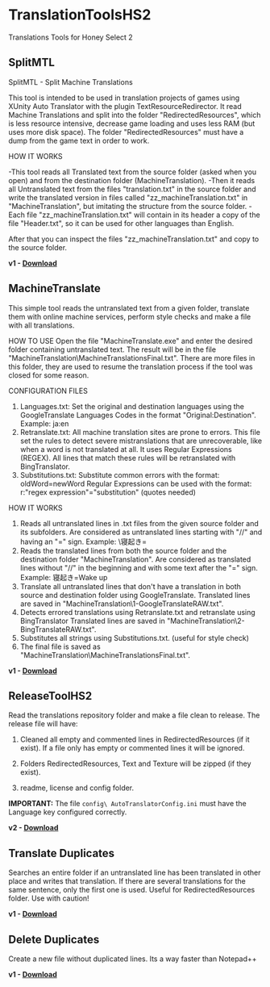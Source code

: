 # TranslationToolsHS2
  Translations Tools for Honey Select 2
  
## SplitMTL

SplitMTL - Split Machine Translations

This tool is intended to be used in translation projects of games using XUnity Auto Translator with the plugin TextResourceRedirector. It read Machine Translations and split into the folder "RedirectedResources", which is less resource intensive, decrease game loading and uses less RAM (but uses more disk space).
The folder "RedirectedResources" must have a dump from the game text in order to work.

HOW IT WORKS

-This tool reads all Translated text from the source folder (asked when you open) and from the destination folder (MachineTranslation).
-Then it reads all Untranslated text from the files "translation.txt" in the source folder and write the translated version in files called "zz_machineTranslation.txt" in "MachineTranslation", but imitating the structure from the source folder.
-Each file "zz_machineTranslation.txt" will contain in its header a copy of the file "Header.txt", so it can be used for other languages than English.

After that you can inspect the files "zz_machineTranslation.txt" and copy to the source folder.

**v1 - [Download](https://github.com/SpockBauru/TranslationToolsHS2/releases/tag/r6)**
  
## MachineTranslate

This simple tool reads the untranslated text from a given folder, translate them with online machine services, perform style checks and make a file with all translations.

HOW TO USE
Open the file "MachineTranslate.exe" and enter the desired folder containing untranslated text. The result will be in the file "MachineTranslation\MachineTranslationsFinal.txt".
There are more files in this folder, they are used to resume the translation process if the tool was closed for some reason.

CONFIGURATION FILES
1) Languages.txt: Set the original and destination languages using the GoogleTranslate Languages Codes in the format "Original:Destination". Example: ja:en
2) Retranslate.txt: All machine translation sites are prone to errors. This file set the rules to detect severe mistranslations that are unrecoverable, like when a word is not translated at all. It uses Regular Expressions (REGEX). All lines that match these rules will be retranslated with BingTranslator.
3) Substitutions.txt: Substitute common errors with the format: oldWord=newWord
   Regular Expressions can be used with the format: r:"regex expression"="substitution" (quotes needed)

HOW IT WORKS
1) Reads all untranslated lines in .txt files from the given source folder and its subfolders. 
   Are considered as untranslated lines starting with "//" and having an "=" sign. Example: \\寝起き=
2) Reads the translated lines from both the source folder and the destination folder "MachineTranslation".
   Are considered as translated lines without "//" in the beginning and with some text after the "=" sign. Example: 寝起き=Wake up
3) Translate all untranslated lines that don't have a translation in both source and destination folder using GoogleTranslate.
   Translated lines are saved in "MachineTranslation\1-GoogleTranslateRAW.txt".   
4) Detects errored translations using Retranslate.txt and retranslate using BingTranslator
   Translated lines are saved in "MachineTranslation\2-BingTranslateRAW.txt".
5) Substitutes all strings using Substitutions.txt. (useful for style check)
6) The final file is saved as "MachineTranslation\MachineTranslationsFinal.txt".

**v1 - [Download](https://github.com/SpockBauru/TranslationToolsHS2/releases/tag/r4)**

## ReleaseToolHS2

  Read the translations repository folder and make a file clean to release. The release file will have:
  
  1) Cleaned all empty and commented lines in RedirectedResources (if it exist). If a file only has empty or commented lines it will be ignored.
  
  2) Folders RedirectedResources, Text and Texture will be zipped (if they exist).
  
  3) readme, license and config folder.
  
  **IMPORTANT:** The file `config\ AutoTranslatorConfig.ini` must have the Language key configured correctly.
  
  **v2 - [Download](https://github.com/SpockBauru/TranslationToolsHS2/releases/tag/r5)**

## Translate Duplicates

  Searches an entire folder if an untranslated line has been translated in other place and writes that translation. If there are several translations for the same sentence, only the first one is used. Useful for RedirectedResources folder. Use with caution!
  
  **v1 - [Download](https://github.com/SpockBauru/TranslationToolsHS2/releases/tag/r2)**

## Delete Duplicates

  Create a new file without duplicated lines. Its a way faster than Notepad++  
  
  **v1 - [Download](https://github.com/SpockBauru/TranslationToolsHS2/releases/tag/r1)**
